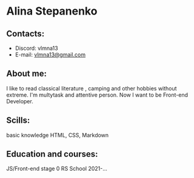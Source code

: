 # **Alina Stepanenko**
## Contacts:
* Discord: vlmna13
* E-mail: vlmna13@gmail.com
## About me:
I like to read classical literature , camping and other hobbies without extreme. I'm multytask and attentive person. Now I want to be Front-end Developer.
## Scills:
basic knowledge HTML, CSS, Markdown

## Education and courses:
JS/Front-end stage 0 RS School 2021-...



